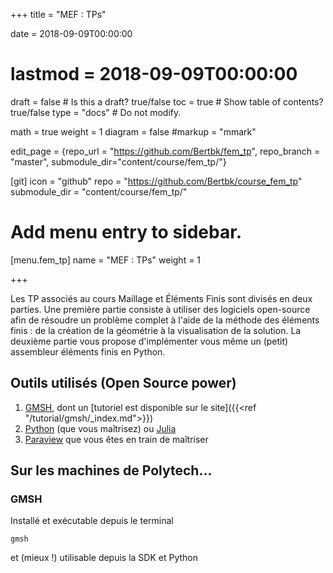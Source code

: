 +++
title = "MEF : TPs"

date = 2018-09-09T00:00:00
# lastmod = 2018-09-09T00:00:00

draft = false  # Is this a draft? true/false
toc = true  # Show table of contents? true/false
type = "docs"  # Do not modify.

math = true
weight = 1
diagram = false
#markup = "mmark"

edit_page = {repo_url = "https://github.com/Bertbk/fem_tp", repo_branch = "master", submodule_dir="content/course/fem_tp/"}

[git]
  icon = "github"
  repo = "https://github.com/Bertbk/course_fem_tp"
  submodule_dir = "content/course/fem_tp/"


# Add menu entry to sidebar.
[menu.fem_tp]
  name = "MEF : TPs"
  weight = 1

+++

Les TP associés au cours Maillage et Éléments Finis sont divisés en deux parties. Une première partie consiste à utiliser des logiciels open-source afin de résoudre un problème complet à l'aide de la méthode des éléments finis : de la création de la géométrie à la visualisation de la solution. La deuxième partie vous propose d'implémenter vous même un (petit) assembleur éléments finis en Python.

## Outils utilisés (Open Source power)

1. [GMSH](https://gmsh.info), dont un [tutoriel est disponible sur le site]({{<ref "/tutorial/gmsh/_index.md">}})
2. [Python](https://www.python.org/) (que vous maîtrisez) ou [Julia](https://julialang.org/)
3. [Paraview](https://www.paraview.org) que vous êtes en train de maîtriser

## Sur les machines de Polytech...

### GMSH

Installé et exécutable depuis le terminal
```
gmsh
```
et (mieux !) utilisable depuis la SDK et Python
